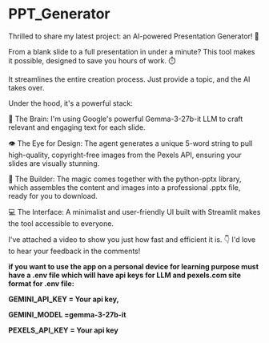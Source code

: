 # PPT_Generator

Thrilled to share my latest project: an AI-powered Presentation Generator! 🚀

From a blank slide to a full presentation in under a minute? This tool makes it possible, designed to save you hours of work. ⏱️

It streamlines the entire creation process. Just provide a topic, and the AI takes over.

Under the hood, it's a powerful stack:

🧠 The Brain: I'm using Google's powerful Gemma-3-27b-it LLM to craft relevant and engaging text for each slide.

👁️ The Eye for Design: The agent generates a unique 5-word string to pull high-quality, copyright-free images from the Pexels API, ensuring your slides are visually stunning.

🧩 The Builder: The magic comes together with the python-pptx library, which assembles the content and images into a professional .pptx file, ready for you to download.

💻 The Interface: A minimalist and user-friendly UI built with Streamlit makes the tool accessible to everyone.

I've attached a video to show you just how fast and efficient it is. 👇 I'd love to hear your feedback in the comments!

**if you want to use the app on a personal device for learning purpose must have a .env file which will have api keys for LLM and pexels.com site**
**format for .env file:**

**GEMINI_API_KEY = Your api key,**

**GEMINI_MODEL =gemma-3-27b-it**

**PEXELS_API_KEY = Your api key**


